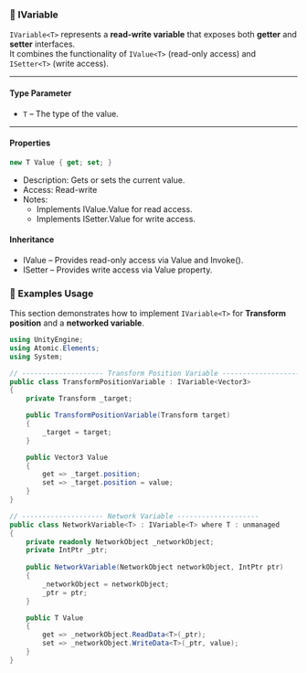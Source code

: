 ### 🧩 IVariable<T>

`IVariable<T>` represents a **read-write variable** that exposes both **getter** and **setter** interfaces.  
It combines the functionality of `IValue<T>` (read-only access) and `ISetter<T>` (write access).

---

#### Type Parameter

- `T` – The type of the value.

---

#### Properties

```csharp
new T Value { get; set; }
```
- Description: Gets or sets the current value.
- Access: Read-write
- Notes:
  - Implements IValue<T>.Value for read access.
  - Implements ISetter<T>.Value for write access.


#### Inheritance
- IValue<T> – Provides read-only access via Value and Invoke().
- ISetter<T> – Provides write access via Value property.
### 🧩 Examples Usage

This section demonstrates how to implement `IVariable<T>` for **Transform position** and a **networked variable**.

```csharp
using UnityEngine;
using Atomic.Elements;
using System;

// -------------------- Transform Position Variable --------------------
public class TransformPositionVariable : IVariable<Vector3>
{
    private Transform _target;

    public TransformPositionVariable(Transform target)
    {
        _target = target;
    }

    public Vector3 Value
    {
        get => _target.position;
        set => _target.position = value;
    }
}

// -------------------- Network Variable --------------------
public class NetworkVariable<T> : IVariable<T> where T : unmanaged
{
    private readonly NetworkObject _networkObject;
    private IntPtr _ptr;
    
    public NetworkVariable(NetworkObject networkObject, IntPtr ptr)
    {
        _networkObject = networkObject;
        _ptr = ptr;
    }

    public T Value
    {
        get => _networkObject.ReadData<T>(_ptr);
        set => _networkObject.WriteData<T>(_ptr, value);
    }
}
```
